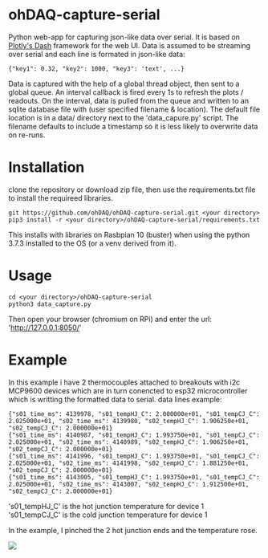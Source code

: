 # ohDAQ-capture-serial
Python web-app for capturing json-like data over serial.  It is based on [Plotly's Dash](https://plotly.com/dash/) framework for the web UI.
Data is assumed to be streaming over serial and each line is formated in json-like data:

```
{"key1": 0.32, "key2": 1000, "key3": 'text', ...}  
```

Data is captured with the help of a global thread object, then sent to a global queue.  An interval callback is fired every 1s to refresh the plots / readouts.
On the interval, data is pulled from the queue and written to an sqlite database file with (user specified filename & location).  The default file location is in a data/ directory next to the 'data_capure.py' script.  The filename defaults to include a timestamp so it is less likely to overwrite data on re-runs.

# Installation
clone the repository or download zip file, then use the requirements.txt file to install the requireed libraries.
```
git https://github.com/ohDAQ/ohDAQ-capture-serial.git <your directory>
pip3 install -r <your directory>/ohDAQ-capture-serial/requirements.txt
```
This installs with libraries on Rasbpian 10 (buster) when using the python 3.7.3 installed to the OS (or a venv derived from it).

# Usage
```
cd <your directory>/ohDAQ-capture-serial
python3 data_capture.py
```

Then open your browser (chromium on RPi) and enter the url: 'http://127.0.0.1:8050/'


# Example
In this example i have 2 thermocouples attached to breakouts with i2c MCP9600 devices which are in turn conencted to esp32 microcontroller which is writting the formatted data to serial.
data lines example:
```
{"s01_time_ms": 4139978, "s01_tempHJ_C": 2.000000e+01, "s01_tempCJ_C": 2.025000e+01, "s02_time_ms": 4139980, "s02_tempHJ_C": 1.906250e+01, "s02_tempCJ_C": 2.000000e+01}
{"s01_time_ms": 4140987, "s01_tempHJ_C": 1.993750e+01, "s01_tempCJ_C": 2.025000e+01, "s02_time_ms": 4140989, "s02_tempHJ_C": 1.906250e+01, "s02_tempCJ_C": 2.000000e+01}
{"s01_time_ms": 4141996, "s01_tempHJ_C": 1.993750e+01, "s01_tempCJ_C": 2.025000e+01, "s02_time_ms": 4141998, "s02_tempHJ_C": 1.881250e+01, "s02_tempCJ_C": 2.000000e+01}
{"s01_time_ms": 4143005, "s01_tempHJ_C": 1.993750e+01, "s01_tempCJ_C": 2.025000e+01, "s02_time_ms": 4143007, "s02_tempHJ_C": 1.912500e+01, "s02_tempCJ_C": 2.000000e+01}
```

's01_tempHJ_C' is the hot junction temperature for device 1   
's01_tempCJ_C' is the cold junction temperature for device 1  

In the example, I pinched the 2 hot junction ends and the temperature rose.

![](https://github.com/ohDAQ/public_gifs/blob/main/ohDAQ_usage.gif)



